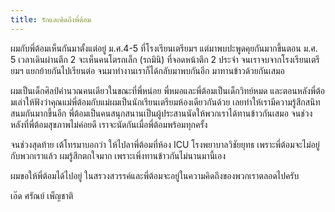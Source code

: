 ```yaml
---
title: รักและคิดถึงพี่ต้อม
---
```



ผมกับพี่ต้อมเห็นกันมาตั้งแต่อยู่ ม.ศ.4-5 ที่โรงเรียนเตรียมฯ แต่มาพบปะพูดคุยกันมากขึ้นตอน ม.ศ. 5 เวลาเดินผ่านตึก 2 จะเห็นคนโตรถเล็ก (รถมินิ) ที่จอดหน้าตึก 2 ประจำ จนเราจบจากโรงเรียนเตรียมฯ แยกย้ายกันไปเรียนต่อ จนมาทำงานเราก็ได้กลับมาพบกันอีก มาทานข้าวด้วยกันเสมอ

ผมเป็นเด็กศิลป์คำนวณคนเดียวในขณะที่พี่หน่อย พี่หมอและพี่ต้อมเป็นเด็กวิทย์หมด และตอนหลังพี่ต้อมเล่าให้ฟังว่าคุณแม่พี่ต้อมกับแม่ผมเป็นนักเรียนเตรียมห้องเดียวกันด้วย เลยทำให้เรามีความรู้สึกสนิทสนมกันมากขึ้นอีก พี่ต้อมเป็นคนสนุกสนานเป็นผู้ประสานนัดให้พวกเราได้ทานข้าวกันเสมอ จนช่วงหลังที่พี่ต้อมสุขภาพไม่ค่อยดี เราจะนัดกันเมื่อพี่ต้อมพร้อมทุกครั้ง

จนช่วงสุดท้าย เต้โทรมาบอกว่า ให้ไปลาพี่ต้อมที่ห้อง ICU โรงพยาบาลวิชัยยุทธ เพราะพี่ต้อมจะไม่อยู่กับพวกเราแล้ว ผมรู้สึกตกใจมาก เพราะเพิ่งทานข้าวกันไม่นานมานี้เอง

ผมขอให้พี่ต้อมได้ไปอยู่ ในสรวงสวรรค์และพี่ต้อมจะอยู่ในความคิดถึงของพวกเราตลอดไปครับ

เอ๊ด ศรัณย์ เพ็ญชาติ

